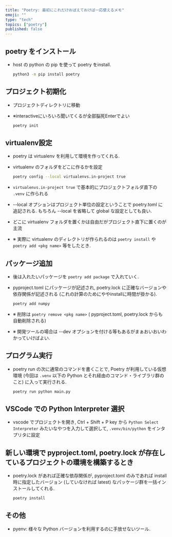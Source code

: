 ```yaml
---
title: "Poetry: 最初にこれだけおぼえておけば一応使えるメモ"
emoji: ""
type: "tech"
topics: ["poetry"]
published: false
---
```


## poetry をインストール

- host の python の pip を使って poetry をinstall.
  
  ```sh
  python3 -m pip install poetry
  ```

## プロジェクト初期化

- プロジェクトディレクトリに移動
- ※interactiveにいろいろ聞いてくるが全部脳死Enterでよい

  ```sh
  poetry init
  ```

## virtualenv設定

- poetry は virtualenv を利用して環境を作ってくれる.
- virtualenv のフォルダをどこに作るかを設定

  ```sh
  poetry config --local virtualenvs.in-project true
  ```

- `virtualenvs.in-project true` で基本的にプロジェクトフォルダ直下の `.venv` に作られる
- --local オプションはプロジェクト単位の設定ということで poetry.toml に追記される. もちろん --local を省略して global な設定としても良い.
- どこに virtualenv フォルダを置くかは自由だがプロジェクト直下に置くのが主流
- ※ 実際に virtualenv のディレクトリが作られるのは `poetry install` や `poetry add <pkg name>` 等をしたとき.

## パッケージ追加

- 後は入れたいパッケージを `poetry add package` で入れていく.
- pyproject.toml にパッケージが記述され, poetry.lock に正確なバージョンや依存関係が記述される (これの計算のためにややinstallに時間が掛かる).

  ```sh
  poetry add numpy
  ```

- ※ 削除は `poetry remove <pkg name>` ( pyproject.toml, poetry.lock からも自動削除される)
- ※ 開発ツールの場合は --dev オプションを付ける等もあるがまぁおいおいわかっていけばよい.

## プログラム実行

- poetry run の次に通常のコマンドを書くことで, Poetry が利用している仮想環境 (今回は `.venv` 以下の Python とそれ経由のコマンド・ライブラリ群のこと) に入って実行される.

  ```sh
  poetry run python main.py
  ```

## VSCode での Python Interpreter 選択

- vscode でプロジェクトを開き, Ctrl + Shift + P key から `Python Select Interpreter` みたいなやつを入力して選択して, `.venv/bin/python` をインタプリタに設定

## 新しい環境で pyproject.toml, poetry.lock が存在しているプロジェクトの環境を構築するとき

- poetry.lock があれば正確な依存関係が, pyproject.toml のみであれば install 時に指定したバージョン (していなければ latest) なパッケージ群を一括インストールしてくれる.

  ```sh
  poetry install
  ```

## その他

- pyenv: 様々な Python バージョンを利用するのに手放せないツール.
